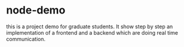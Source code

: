 # node-demo

this is a project demo for graduate students. It show step by step an implementation of a frontend and a backend which are doing real time communication.